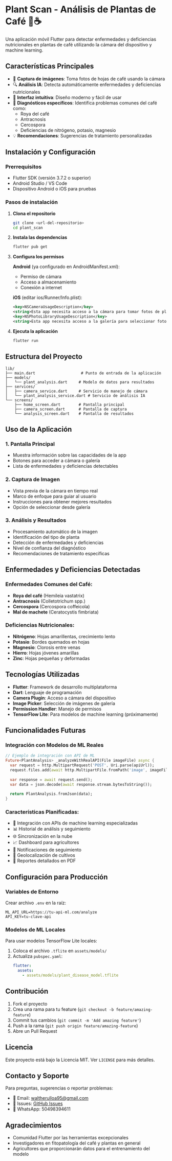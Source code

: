 # Plant Scan - Análisis de Plantas de Café 🌱☕

Una aplicación móvil Flutter para detectar enfermedades y deficiencias nutricionales en plantas de café utilizando la cámara del dispositivo y machine learning.

## Características Principales

- 📸 **Captura de imágenes**: Toma fotos de hojas de café usando la cámara
- 🔍 **Análisis IA**: Detecta automáticamente enfermedades y deficiencias nutricionales
- 📱 **Interfaz intuitiva**: Diseño moderno y fácil de usar
- 🏥 **Diagnósticos específicos**: Identifica problemas comunes del café como:
  - Roya del café
  - Antracnosis
  - Cercospora
  - Deficiencias de nitrógeno, potasio, magnesio
- 💡 **Recomendaciones**: Sugerencias de tratamiento personalizadas

## Instalación y Configuración

### Prerrequisitos

- Flutter SDK (versión 3.7.2 o superior)
- Android Studio / VS Code
- Dispositivo Android o iOS para pruebas

### Pasos de instalación

1. **Clona el repositorio**
   ```bash
   git clone <url-del-repositorio>
   cd plant_scan
   ```

2. **Instala las dependencias**
   ```bash
   flutter pub get
   ```

3. **Configura los permisos**
   
   **Android** (ya configurado en AndroidManifest.xml):
   - Permiso de cámara
   - Acceso a almacenamiento
   - Conexión a internet

   **iOS** (editar ios/Runner/Info.plist):
   ```xml
   <key>NSCameraUsageDescription</key>
   <string>Esta app necesita acceso a la cámara para tomar fotos de plantas</string>
   <key>NSPhotoLibraryUsageDescription</key>
   <string>Esta app necesita acceso a la galería para seleccionar fotos</string>
   ```

4. **Ejecuta la aplicación**
   ```bash
   flutter run
   ```

## Estructura del Proyecto

```
lib/
├── main.dart                    # Punto de entrada de la aplicación
├── models/
│   └── plant_analysis.dart     # Modelo de datos para resultados
├── services/
│   ├── camera_service.dart     # Servicio de manejo de cámara
│   └── plant_analysis_service.dart # Servicio de análisis IA
└── screens/
    ├── home_screen.dart        # Pantalla principal
    ├── camera_screen.dart      # Pantalla de captura
    └── analysis_screen.dart    # Pantalla de resultados
```

## Uso de la Aplicación

### 1. Pantalla Principal
- Muestra información sobre las capacidades de la app
- Botones para acceder a cámara o galería
- Lista de enfermedades y deficiencias detectables

### 2. Captura de Imagen
- Vista previa de la cámara en tiempo real
- Marco de enfoque para guiar al usuario
- Instrucciones para obtener mejores resultados
- Opción de seleccionar desde galería

### 3. Análisis y Resultados
- Procesamiento automático de la imagen
- Identificación del tipo de planta
- Detección de enfermedades y deficiencias
- Nivel de confianza del diagnóstico
- Recomendaciones de tratamiento específicas

## Enfermedades y Deficiencias Detectadas

### Enfermedades Comunes del Café:
- **Roya del café** (Hemileia vastatrix)
- **Antracnosis** (Colletotrichum spp.)
- **Cercospora** (Cercospora coffeicola)
- **Mal de machete** (Ceratocystis fimbriata)

### Deficiencias Nutricionales:
- **Nitrógeno**: Hojas amarillentas, crecimiento lento
- **Potasio**: Bordes quemados en hojas
- **Magnesio**: Clorosis entre venas
- **Hierro**: Hojas jóvenes amarillas
- **Zinc**: Hojas pequeñas y deformadas

## Tecnologías Utilizadas

- **Flutter**: Framework de desarrollo multiplataforma
- **Dart**: Lenguaje de programación
- **Camera Plugin**: Acceso a cámara del dispositivo
- **Image Picker**: Selección de imágenes de galería
- **Permission Handler**: Manejo de permisos
- **TensorFlow Lite**: Para modelos de machine learning (próximamente)

## Funcionalidades Futuras

### Integración con Modelos de ML Reales
```dart
// Ejemplo de integración con API de ML
Future<PlantAnalysis> _analyzeWithRealAPI(File imageFile) async {
  var request = http.MultipartRequest('POST', Uri.parse(apiUrl));
  request.files.add(await http.MultipartFile.fromPath('image', imageFile.path));
  
  var response = await request.send();
  var data = json.decode(await response.stream.bytesToString());
  
  return PlantAnalysis.fromJson(data);
}
```

### Características Planificadas:
- 🔗 Integración con APIs de machine learning especializadas
- 📊 Historial de análisis y seguimiento
- 🌐 Sincronización en la nube
- 📈 Dashboard para agricultores
- 🔔 Notificaciones de seguimiento
- 📍 Geolocalización de cultivos
- 📝 Reportes detallados en PDF

## Configuración para Producción

### Variables de Entorno
Crear archivo `.env` en la raíz:
```
ML_API_URL=https://tu-api-ml.com/analyze
API_KEY=tu-clave-api
```

### Modelos de ML Locales
Para usar modelos TensorFlow Lite locales:
1. Coloca el archivo `.tflite` en `assets/models/`
2. Actualiza `pubspec.yaml`:
   ```yaml
   flutter:
     assets:
       - assets/models/plant_disease_model.tflite
   ```

## Contribución

1. Fork el proyecto
2. Crea una rama para tu feature (`git checkout -b feature/amazing-feature`)
3. Commit tus cambios (`git commit -m 'Add amazing feature'`)
4. Push a la rama (`git push origin feature/amazing-feature`)
5. Abre un Pull Request

## Licencia

Este proyecto está bajo la Licencia MIT. Ver `LICENSE` para más detalles.

## Contacto y Soporte

Para preguntas, sugerencias o reportar problemas:
- 📧 Email: waltherulloa95@gmail.com
- 🐛 Issues: [GitHub Issues](link-to-issues)
- 📱 WhatsApp: 50498394611

## Agradecimientos

- Comunidad Flutter por las herramientas excepcionales
- Investigadores en fitopatología del café y plantas en general
- Agricultores que proporcionarán  datos para el entrenamiento del modelo
